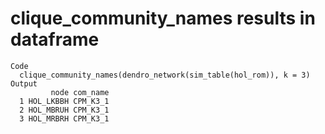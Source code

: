 # clique_community_names results in dataframe

    Code
      clique_community_names(dendro_network(sim_table(hol_rom)), k = 3)
    Output
             node com_name
      1 HOL_LKBBH CPM_K3_1
      2 HOL_MBRUH CPM_K3_1
      3 HOL_MRBRH CPM_K3_1

